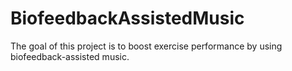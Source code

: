 # BiofeedbackAssistedMusic
The goal of this project is to boost exercise performance by using biofeedback-assisted music.    
